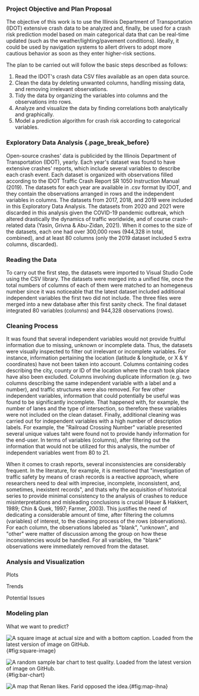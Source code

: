 ### Project Objective and Plan Proposal

The objective of this work is to use the Illinois Department of Transportation (IDOT) extensive crash data to be analyzed and, finally, be used for a crash risk prediction model based on main categorical data that can be real-time updated (such as the weather/lighting/pavement conditions). Ideally, it could be used by navigation systems to allert drivers to adopt more cautious behavior as soon as they enter higher-risk sections. 

The plan to be carried out will follow the basic steps described as follows:

1. Read the IDOT's crash data CSV files available as an open data source.
2. Clean the data by deleting unwanted columns, handling missing data, and removing irrelevant observations.
3. Tidy the data by organizing the variables into columns and the observations into rows.
4. Analyze and visualize the data by finding correlations both analytically and graphically.
5. Model a prediction algorithm for crash risk according to categorical variables.


### Exploratory Data Analysis {.page_break_before}

Open-source crashes' data is publicided by the Illinois Department of Transportation (IDOT), yearly. Each year's dataset was found to have extensive crashes' reports, which include several variables to describe each crash event. Each dataset is organized with observations filled according to the IDOT Traffic Crash Report SR 1050 Instruction Manual (2019). The datasets for each year are available in .csv format by IDOT, and they contain the observations arranged in rows and the independent variables in columns. The datasets from 2017, 2018, and 2019 were included in this Exploratory Data Analysis. The datasets from 2020 and 2021 were discarded in this analysis given the COVID-19 pandemic outbreak, which altered drastically the dynamics of traffic worldwide, and of course crash-related data (Yasin, Grivna & Abu-Zidan, 2021). When it comes to the size of the datasets, each one had over 300,000 rows (944,328 in total, combined), and at least 80 columns (only the 2019 dataset included 5 extra columns, discarded).

### Reading the Data

To carry out the first step, the datasets were imported to Visual Studio Code using the CSV library. The datasets were merged into a unified file, once the total numbers of columns of each of them were matched to an homegeneus number since it was noticeable that the latest dataset included additional independent variables the first two did not include. The three files were merged into a new database after this first sanity check. The final dataset integrated 80 variables (columns) and 944,328 observations (rows).

### Cleaning Process

It was found that several independent variables would not provide fruitful information due to missing, unknown or incomplete data. Thus, the datasets were visually inspected to filter out irrelevant or incomplete variables. For instance, information pertaining the location (latitude & longitude, or X & Y coordinates) have not been taken into account. Columns containing codes describing the city, county or ID of the location where the crash took place have also been excluded. Columns involving duplicate information (e.g. two columns describing the same independent variable with a label and a number), and traffic structures were also removed. For few other independent variables, information that could potentially be useful was found to be significantly incomplete. That happened with, for example, the number of lanes and the type of intersection, so therefore these variables were not included on the clean dataset. Finally, additional cleaning was carried out for independent variables with a high number of description labels. For example, the "Railroad Crossing Number" variable presented several unique values taht were found not to provide handy information for the end-user. In terms of variables (columns), after filtering out the information that would not be utilized for this analysis, the number of independent variables went from 80 to 21.

 When it comes to crash reports, several inconsistencies are considerably frequent. In the literature, for example, it is mentioned that "investigation of traffic safety by means of crash records is a reactive approach, where researchers need to deal with imprecise, incomplete, inconsistent, and, sometimes, inexistent records", and thats why the acquisition of historical series to provide minimal consistency to the analysis of crashes to reduce misinterpretations and misleading conclusions is crucial (Hauer & Hakkert, 1989; Chin & Quek, 1997; Farmer, 2003). This justifies the need of dedicating a considerable amount of time, after filtering the columns (variables) of interest, to the cleaning process of the rows (observations). For each column, the observations labeled as "blank", "unknown", and "other" were matter of discussion among the group on how these inconsistencies would be handled. For all variables, the "blank" observations were immediately removed from the dataset. 


### Analysis and Visualization

Plots

Trends

Potential Issues


### Modeling plan

What we want to predict?


![
**A square image at actual size and with a bottom caption.**
Loaded from the latest version of image on GitHub.
](https://github.com/manubot/resources/raw/15493970f8882fce22bef829619d3fb37a613ba5/test/square.png "Square image"){#fig:square-image}


![
**A random sample bar chart to test quality.**
Loaded from the latest version of image on GitHub.
](https://user-images.githubusercontent.com/63623246/198846505-32f95aca-301b-48d9-ace5-77b22c869df4.jpg "Bar Chart"){#fig:bar-chart}


![
**A map that Renan likes.**
Farid opposed the idea.
](https://user-images.githubusercontent.com/63623246/198846854-75c666af-afb6-4188-8a21-28eb872b80ac.jpeg "Mapinha"){#fig:map-ihna}


